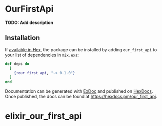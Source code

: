 # OurFirstApi

**TODO: Add description**

## Installation

If [available in Hex](https://hex.pm/docs/publish), the package can be installed
by adding `our_first_api` to your list of dependencies in `mix.exs`:

```elixir
def deps do
  [
    {:our_first_api, "~> 0.1.0"}
  ]
end
```

Documentation can be generated with [ExDoc](https://github.com/elixir-lang/ex_doc)
and published on [HexDocs](https://hexdocs.pm). Once published, the docs can
be found at <https://hexdocs.pm/our_first_api>.

# elixir_our_first_api

